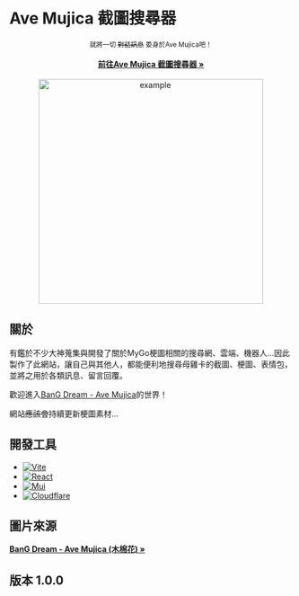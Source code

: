# Ave Mujica 截圖搜尋器

<div align="center" >
<small>就將一切 <del>對話訊息</del> 委身於Ave Mujica吧！</small>
<br />
<br/>
<a href=""><strong>前往Ave Mujica 截圖搜尋器 »</strong></a>
</div>
<div align="center">
<br/>
<img src="https://imgur.com/KjItgM5.jpg" alt="example" width="400" height="auto">
</div>

## 關於

有鑑於不少大神蒐集與開發了關於MyGo梗圖相關的搜尋網、雲端、機器人...因此製作了此網站，讓自己與其他人，都能便利地搜尋母雞卡的截圖、梗圖、表情包，並將之用於各類訊息、留言回覆。

歡迎進入<a href="https://www.youtube.com/watch?v=dxmmSFQxWzM&list=PL12UaAf_xzfo6TAmxIM7rEvrJAB0rzAAO">BanG Dream - Ave Mujica</a>的世界！

網站<del>應該會</del>持續更新梗圖素材...

## 開發工具

- [![Vite][Vite]][Vite-url]
- [![React][React.js]][React-url]
- [![Mui][Mui]][Mui-url]
- [![Cloudflare][Cloudflare]][Cloudflare-url]

## 圖片來源

<a href="https://www.youtube.com/watch?v=dxmmSFQxWzM&list=PL12UaAf_xzfo6TAmxIM7rEvrJAB0rzAAO"><strong>BanG Dream - Ave Mujica (木棉花) »</strong></a>

## 版本 1.0.0

[Vite]: https://img.shields.io/badge/Vite-B73BFE?style=for-the-badge&logo=vite&logoColor=FFD62E
[Vite-url]: https://vitejs.dev/
[React.js]: https://img.shields.io/badge/React-20232A?style=for-the-badge&logo=react&logoColor=61DAFB
[React-url]: https://reactjs.org/
[Mui]: https://img.shields.io/badge/Material%20UI-007FFF?style=for-the-badge&logo=mui&logoColor=white
[Mui-url]: https://mui.com/material-ui/getting-started/
[Cloudflare]: https://img.shields.io/badge/Cloudflare-F38020?style=for-the-badge&logo=Cloudflare&logoColor=white
[Cloudflare-url]: https://www.cloudflare.com/
